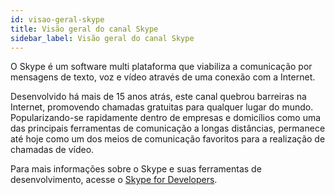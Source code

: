 ```yaml
---
id: visao-geral-skype
title: Visão geral do canal Skype
sidebar_label: Visão geral do canal Skype
---
```


O Skype é um software multi plataforma que viabiliza a comunicação por mensagens de texto, voz e vídeo através de uma conexão com a Internet. 

Desenvolvido há mais de 15 anos atrás, este canal quebrou barreiras na Internet, promovendo chamadas gratuitas para qualquer lugar do mundo. Popularizando-se rapidamente dentro de empresas e domicílios como uma das principais ferramentas de comunicação a longas distâncias, permanece até hoje como um dos meios de comunicação favoritos para a realização de chamadas de vídeo.

Para mais informações sobre o Skype e suas ferramentas de desenvolvimento, acesse o [Skype for Developers](https://dev.skype.com).


<!-- Rating frame -->
<script type="text/javascript" src="/scripts/rating.js"></script>
